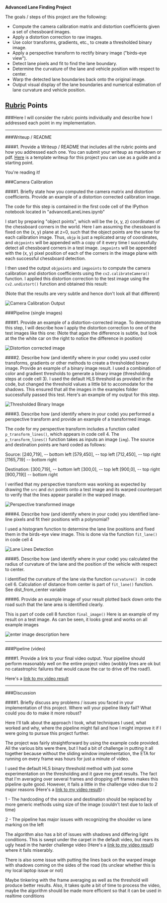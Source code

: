 **Advanced Lane Finding Project**

The goals / steps of this project are the following:

* Compute the camera calibration matrix and distortion coefficients given a set of chessboard images.
* Apply a distortion correction to raw images.
* Use color transforms, gradients, etc., to create a thresholded binary image.
* Apply a perspective transform to rectify binary image ("birds-eye view").
* Detect lane pixels and fit to find the lane boundary.
* Determine the curvature of the lane and vehicle position with respect to center.
* Warp the detected lane boundaries back onto the original image.
* Output visual display of the lane boundaries and numerical estimation of lane curvature and vehicle position.

## [Rubric](https://review.udacity.com/#!/rubrics/571/view) Points
###Here I will consider the rubric points individually and describe how I addressed each point in my implementation.  

---
###Writeup / README

####1. Provide a Writeup / README that includes all the rubric points and how you addressed each one.  You can submit your writeup as markdown or pdf.  [Here](https://github.com/udacity/CarND-Advanced-Lane-Lines/blob/master/writeup_template.md) is a template writeup for this project you can use as a guide and a starting point.  

You're reading it!

###Camera Calibration

####1. Briefly state how you computed the camera matrix and distortion coefficients. Provide an example of a distortion corrected calibration image.

The code for this step is contained in the first code cell of the IPython notebook located in "advancedLaneLines.ipynb" 

I start by preparing "object points", which will be the (x, y, z) coordinates of the chessboard corners in the world. Here I am assuming the chessboard is fixed on the (x, y) plane at z=0, such that the object points are the same for each calibration image.  Thus, `objp` is just a replicated array of coordinates, and `objpoints` will be appended with a copy of it every time I successfully detect all chessboard corners in a test image.  `imgpoints` will be appended with the (x, y) pixel position of each of the corners in the image plane with each successful chessboard detection.  

I then used the output `objpoints` and `imgpoints` to compute the camera calibration and distortion coefficients using the `cv2.calibrateCamera()` function.  I applied this distortion correction to the test image using the `cv2.undistort()` function and obtained this result: 

(Note that the results are very subtle and hence don't look all that different)

![Camera Calibration Output](/output_images/camera_calibration.jpeg?raw=true)

###Pipeline (single images)

####1. Provide an example of a distortion-corrected image.
To demonstrate this step, I will describe how I apply the distortion correction to one of the test images like this one:
(Note that again the difference is subtle, but look at the the white car on the right to notice the difference in position)

![Distortion corrected image](/output_images/test_image_undistortion.jpeg?raw=true)

####2. Describe how (and identify where in your code) you used color transforms, gradients or other methods to create a thresholded binary image.  Provide an example of a binary image result.
I used a combination of color and gradient thresholds to generate a binary image (thresholding steps at code cell 3).  I used the default HLS threshold as provided in the code, but changed the threshold values a little bit to accomodate for the shadows. This ensured that all the images in the examples folder successfully passed this test. Here's an example of my output for this step. 

![Thresholded Binary Image](/output_images/binary_threshold_image.jpeg?raw=true)

####3. Describe how (and identify where in your code) you performed a perspective transform and provide an example of a transformed image.

The code for my perspective transform includes a function called `p_transform_lines()`, which appears in code cell 4. The `p_transform_lines()` function takes as inputs an image (`img`). The source and destination points are hard coded as follows:

Source:
			[240,719], -- bottom left
                        [579,450], -- top left
                        [712,450], -- top right
                        [1165,719] -- bottom right

Destination:
			[300,719],  -- bottom left
			[300,0], -- top left
			[900,0], -- top right
			[900,719]] -- bottom right
	
I verified that my perspective transform was working as expected by drawing the `src` and `dst` points onto a test image and its warped counterpart to verify that the lines appear parallel in the warped image.

![Perspective transformed image](/output_images/perspective_transform.jpeg?raw=true)

####4. Describe how (and identify where in your code) you identified lane-line pixels and fit their positions with a polynomial?

I used a histogram function to determine the lane line positions and fixed them in the birds-eye view image. This is done via the function `fit_lane()` in code cell 4

![Lane Lines Detection](/output_images/lane_lines.jpeg?raw=true)

####5. Describe how (and identify where in your code) you calculated the radius of curvature of the lane and the position of the vehicle with respect to center.

I identified the curvature of the lane via the function `curvature() ` in code cell 6. Calculation of distance from center is part of `fit_lane()` function. See dist_from_center variable 

####6. Provide an example image of your result plotted back down onto the road such that the lane area is identified clearly.

This is part of code cell 8 function `final_image()`  Here is an example of my result on a test image. As can be seen, it looks great and works on all example images

![enter image description here](/output_images/final_image.jpeg?raw=true)

---

###Pipeline (video)

####1. Provide a link to your final video output.  Your pipeline should perform reasonably well on the entire project video (wobbly lines are ok but no catastrophic failures that would cause the car to drive off the road!).

Here's a [link to my video result](/project_video_output.mp4?raw=true)

---

###Discussion

####1. Briefly discuss any problems / issues you faced in your implementation of this project.  Where will your pipeline likely fail?  What could you do to make it more robust?

Here I'll talk about the approach I took, what techniques I used, what worked and why, where the pipeline might fail and how I might improve it if I were going to pursue this project further.  

The project was fairly straightforward by using the example code provided. All the various bits were there, but I had a bit of challenge in putting it all together because without the sliding window implementation, the ETA for running on every frame was hours for just a minute of video.

I used the default HLS binary threshold method with just some experimentation on the thresholding and it gave me great results. The fact that I'm averaging over several frames and dropping off frames makes this pipeline quite good. However, it fails a little in the challenge video due to 2 major reasons (Here's a [link to my video result](/challenge_video_output.mp4?raw=true)) :

1 - The hardcoding of the source and destination should be replaced by more generic methods using size of the image (couldn't test due to lack of time)

2 - The pipeline has major issues with recognizing the shoulder vs lane marking on the left

The algorithm also has a bit of issues with shadows and differing light conditions. This is swept under the carpet in the default video, but rears its ugly head in the harder challenge video (Here's a [link to my video result](/harder_challenge_video_output.mp4?raw=true)) where it fails miserably.

There is also some issue with putting the lines back on the warped image with shadows coming on the sides of the road (its unclear whether this is my local laptop issue or not)

Maybe tinkering with the frame averaging as well as the threshold will produce better results. Also, it takes quite a bit of time to process the video, maybe the algorithm should be made more efficient so that it can be used in realtime conditions

